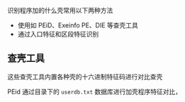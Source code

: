 
识别程序加的什么壳常用以下两种方法

- 使用如 PEiD、Exeinfo PE、DIE 等查壳工具
- 通过入口特征和区段特征识别

## 查壳工具

这些查壳工具内置各种壳的十六进制特征码进行对比查壳

PEid 通过目录下的 `userdb.txt` 数据库进行加壳程序特征对比，
